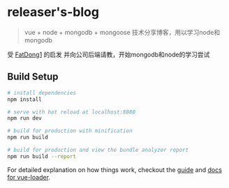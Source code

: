 # releaser's-blog

> vue + node + mongodb + mongoose 技术分享博客，用以学习node和mongodb

受 [FatDong1](https://github.com/FatDong1) 的启发 并向公司后端请教，开始mongodb和node的学习尝试

## Build Setup

``` bash
# install dependencies
npm install

# serve with hot reload at localhost:8080
npm run dev

# build for production with minification
npm run build

# build for production and view the bundle analyzer report
npm run build --report
```

For detailed explanation on how things work, checkout the [guide](http://vuejs-templates.github.io/webpack/) and [docs for vue-loader](http://vuejs.github.io/vue-loader).
